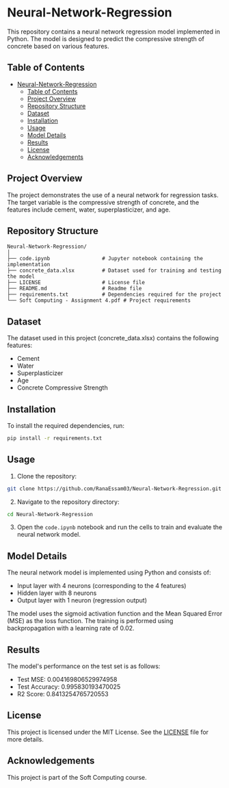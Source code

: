 


# Neural-Network-Regression

This repository contains a neural network regression model implemented in Python. The model is designed to predict the compressive strength of concrete based on various features.

## Table of Contents
- [Neural-Network-Regression](#neural-network-regression)
  - [Table of Contents](#table-of-contents)
  - [Project Overview](#project-overview)
  - [Repository Structure](#repository-structure)
  - [Dataset](#dataset)
  - [Installation](#installation)
  - [Usage](#usage)
  - [Model Details](#model-details)
  - [Results](#results)
  - [License](#license)
  - [Acknowledgements](#acknowledgements)

## Project Overview
The project demonstrates the use of a neural network for regression tasks. The target variable is the compressive strength of concrete, and the features include cement, water, superplasticizer, and age.

## Repository Structure
```
Neural-Network-Regression/
│
├── code.ipynb                 # Jupyter notebook containing the implementation
├── concrete_data.xlsx         # Dataset used for training and testing the model
├── LICENSE                    # License file
├── README.md                  # Readme file
├── requirements.txt           # Dependencies required for the project
└── Soft Computing - Assignment 4.pdf # Project requirements
```

## Dataset
The dataset used in this project (concrete_data.xlsx) contains the following features:
- Cement
- Water
- Superplasticizer
- Age
- Concrete Compressive Strength

## Installation
To install the required dependencies, run:
```bash
pip install -r requirements.txt
```

## Usage
1. Clone the repository:
```bash
git clone https://github.com/RanaEssam03/Neural-Network-Regression.git
```
2. Navigate to the repository directory:
```bash
cd Neural-Network-Regression
```
3. Open the `code.ipynb` notebook and run the cells to train and evaluate the neural network model.

## Model Details
The neural network model is implemented using Python and consists of:
- Input layer with 4 neurons (corresponding to the 4 features)
- Hidden layer with 8 neurons
- Output layer with 1 neuron (regression output)

The model uses the sigmoid activation function and the Mean Squared Error (MSE) as the loss function. The training is performed using backpropagation with a learning rate of 0.02.

## Results
The model's performance on the test set is as follows:
- Test MSE: 0.004169806529974958
- Test Accuracy: 0.995830193470025
- R2 Score: 0.8413254765720553

## License
This project is licensed under the MIT License. See the [LICENSE](LICENSE) file for more details.

## Acknowledgements
This project is part of the Soft Computing course.

